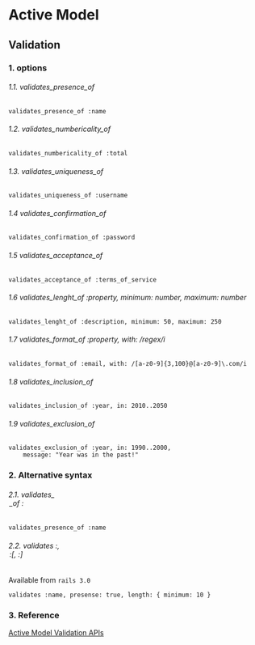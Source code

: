 # Active Model
## Validation
### 1. options

###### 1.1. validates_presence_of

```
validates_presence_of :name 
```

###### 1.2. validates_numbericality_of

```
validates_numbericality_of :total
```

###### 1.3. validates_uniqueness_of

```
validates_uniqueness_of :username
```

###### 1.4 validates_confirmation_of

```
validates_confirmation_of :password
```

###### 1.5 validates_acceptance_of

```
validates_acceptance_of :terms_of_service
```

###### 1.6 validates_lenght_of :property, minimum: number, maximum: number

```
validates_lenght_of :description, minimum: 50, maximum: 250
```

###### 1.7 validates_format_of :property, with: /regex/i

```
validates_format_of :email, with: /[a-z0-9]{3,100}@[a-z0-9]\.com/i
```

###### 1.8 validates_inclusion_of

```
validates_inclusion_of :year, in: 2010..2050
```

###### 1.9 validates_exclusion_of

```
validates_exclusion_of :year, in: 1990..2000,
    message: "Year was in the past!"
```

### 2. Alternative syntax

###### 2.1. validates_<option>_of :<attribute>

```
validates_presence_of :name
```

###### 2.2. validates :<attribute>, <option>:<value>[, <option>:<value>]

Available from `rails 3.0`

```
validates :name, presense: true, length: { minimum: 10 }
```

### 3. Reference

[Active Model Validation APIs](http://apidock.com/rails/v3.0.0/ActiveModel/Validations/ClassMethods/validates)
